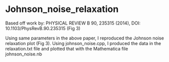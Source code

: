 # Johnson_noise_relaxation
Based off work by: PHYSICAL REVIEW B 90, 235315 (2014), DOI: 10.1103/PhysRevB.90.235315 (Fig 3)

Using same parameters in the above paper, I reproduced the Johnson noise relaxation plot (Fig 3). Using johnson_noise.cpp, I produced the data in the relaxation.txt file and plotted that with the Mathematica file johnson_noise.nb
